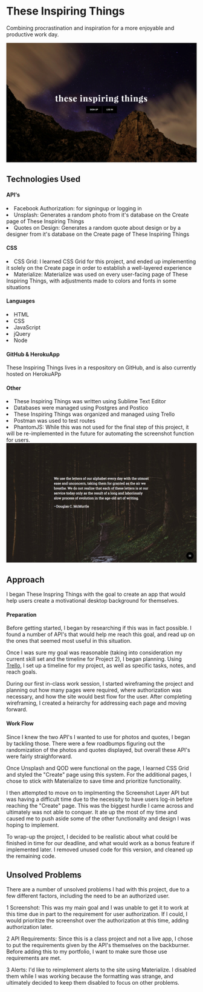 <h1>These Inspiring Things</h1>

Combining procrastination and inspiration for a more enjoyable and productive work day.

<img src="/progress/0507_full_start.png" alt="fullscreen">

<h2>Technologies Used</h2>

<h4>API's</h4>
<li>Facebook Authorization: for signingup or logging in</li>
<li>Unsplash: Generates a random photo from it's database on the Create page of These Inspiring Things</li>
<li>Quotes on Design: Generates a random quote about design or by a designer from it's database on the Create page of These Inspiring Things</li>

<h4>CSS</h4>
<li>CSS Grid: I learned CSS Grid for this project, and ended up implementing it solely on the Create page in order to establish a well-layered experience</li>
<li>Materialize: Materialize was used on every user-facing page of These Inspiring Things, with adjustments made to colors and fonts in some situations</li>

<h4>Languages</h4>
<li>HTML</li>
<li>CSS</li>
<li>JavaScript</li>
<li>jQuery</li>
<li>Node</li>

<h4>GitHub & HerokuApp</h4>
These Inspiring Things lives in a respository on GitHub, and is also currently hosted on HerokuAPp

<h4>Other</h4>
<li>These Inspiring Things was written using Sublime Text Editor</li>
<li>Databases were managed using Postgres and Postico</li>
<li>These Inspiring Things was organized and managed using Trello</li>
<li>Postman was used to test routes</li>
<li>PhantomJS: While this was not used for the final step of this project, it will be re-implemented in the future for automating the screenshot function for users.</li>

<img src="/progress/0507_quote_menu.png" alt="quote menu">


<h2>Approach</h2>

I began These Inspring Things with the goal to create an app that would help users create a motivational desktop background for themselves.

<h4>Preparation</h4>

Before getting started, I began by researching if this was in fact possible. I found a number of API's that would help me reach this goal, and read up on the ones that seemed most useful in this situation.

Once I was sure my goal was reasonable (taking into consideration my current skill set and the timeline for Project 2), I began planning. Using <a href="https://trello.com/b/W0p5pjJl/wdi-project-2">Trello</a>, I set up a timeline for my project, as well as specific tasks, notes, and reach goals.

During our first in-class work session, I started wireframing the project and planning out how many pages were required, where authorization was necessary, and how the site would best flow for the user. After completing wireframing, I created a heirarchy for addressing each page and moving forward.

<h4>Work Flow</h4>

Since I knew the two API's I wanted to use for photos and quotes, I began by tackling those. There were a few roadbumps figuring out the randomization of the photos and quotes displayed, but overall these API's were fairly straighforward.

Once Unsplash and QOD were functional on the page, I learned CSS Grid and styled the "Create" page using this system. For the additional pages, I chose to stick with Materialize to save time and prioritize functionality.

I then attempted to move on to implmenting the Screenshot Layer API but was having a difficult time due to the necessity to have users log-in before reaching the "Create" page. This was the biggest hurdle I came across and ultimately was not able to conquer. It ate up the most of my time and caused me to push aside some of the other functionality and design I was hoping to implement.

To wrap-up the project, I decided to be realistic about what could be finished in time for our deadline, and what would work as a bonus feature if implemented later. I removed unused code for this version, and cleaned up the remaining code.


<h2>Unsolved Problems</h2>

There are a number of unsolved problems I had with this project, due to a few different factors, including the need to be an authorized user.

1 Screenshot: This was my main goal and I was unable to get it to work at this time due in part to the requirement for user authorization. If I could, I would prioritize the screenshot over the authorization at this time, adding authorization later.

2 API Requirements: Since this is a class project and not a live app, I chose to put the requirements given by the API's themselves on the backburner. Before adding this to my portfolio, I want to make sure those use requirements are met.

3 Alerts: I'd like to reimplement alerts to the site using Materialize. I disabled them while I was working because the formatting was strange, and ultimately decided to keep them disabled to focus on other problems.
